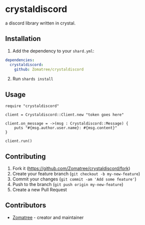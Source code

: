 # crystaldiscord

a discord library written in crystal.

## Installation

1. Add the dependency to your `shard.yml`:

```yaml
dependencies:
  crystaldiscord:
    github: Zomatree/crystaldiscord
```

2. Run `shards install`

## Usage

```crystal
require "crystaldiscord"

client = Crystaldiscord::Client.new "token goes here"

client.on_message = ->(msg : Crystaldiscord::Message) {
    puts "#{msg.author.user.name}: #{msg.content}"
}

client.run()
```

## Contributing

1. Fork it (<https://github.com/Zomatree/crystaldiscord/fork>)
2. Create your feature branch (`git checkout -b my-new-feature`)
3. Commit your changes (`git commit -am 'Add some feature'`)
4. Push to the branch (`git push origin my-new-feature`)
5. Create a new Pull Request

## Contributors

- [Zomatree](https://github.com/Zomatree) - creator and maintainer

